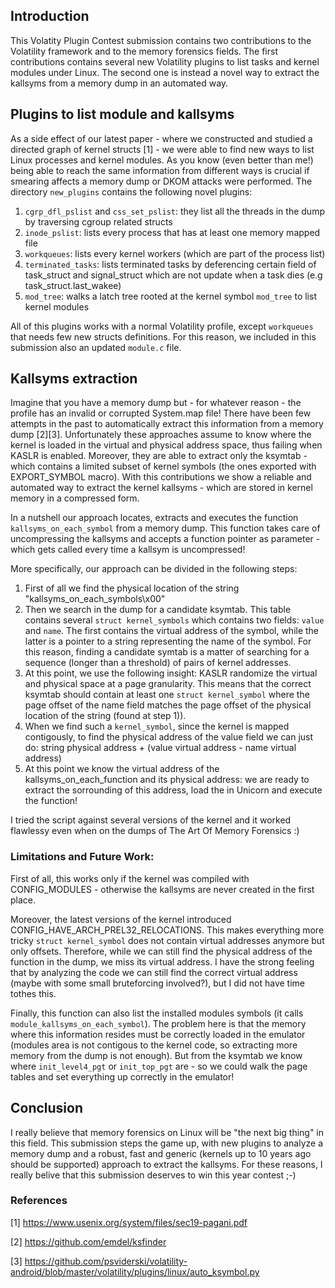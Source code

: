 ## Introduction

This Volatity Plugin Contest submission contains two contributions to
the Volatility framework and to the memory forensics fields. The first
contributions contains several new Volatility plugins to list tasks
and kernel modules under Linux. The second one is instead a novel way
to extract the kallsyms from a memory dump in an automated way.

## Plugins to list module and kallsyms

As a side effect of our latest paper - where we constructed and studied a directed graph of kernel structs [1] - we were able to find new ways to list Linux processes and kernel modules.
As you know (even better than me!) being able to reach the same information from different ways is crucial if smearing affects a memory dump or DKOM attacks were performed.
The directory `new_plugins` contains the following novel plugins:

1) `cgrp_dfl_pslist` and `css_set_pslist`: they list all the threads in the dump by traversing cgroup related structs
2) `inode_pslist`: lists every process that has at least one memory mapped file
3) `workqueues`: lists every kernel workers (which are part of the process list)
4) `terminated_tasks`: lists terminated tasks by deferencing certain field of task_struct and signal_struct which are not update when a task dies (e.g task_struct.last_wakee)
5) `mod_tree`: walks a latch tree rooted at the kernel symbol `mod_tree` to list kernel modules

All of this plugins works with a normal Volatility profile, except `workqueues` that needs few new structs definitions. For this reason, we included in this submission also an updated `module.c` file.


## Kallsyms extraction

Imagine that you have a memory dump but - for whatever reason - the profile has an invalid or corrupted System.map file!
There have been few attempts in the past to automatically extract this information from a memory dump [2][3].
Unfortunately these approaches assume to know where the kernel is loaded in the virtual and physical address space, thus failing when KASLR is enabled.
Moreover, they are able to extract only the ksymtab - which contains a limited subset of kernel symbols (the ones exported with EXPORT_SYMBOL macro).
With this contributions we show a reliable and automated way to extract the kernel kallsyms - which are stored in kernel memory in a compressed form.

In a nutshell our approach locates, extracts and executes the function `kallsyms_on_each_symbol` from a memory dump. This function takes care of uncompressing the kallsyms and accepts a function pointer as parameter - which gets called every time a kallsym is uncompressed!

More specifically, our approach can be divided in the following steps:
1) First of all we find the physical location of the string "kallsyms_on_each_symbols\x00"
2) Then we search in the dump for a candidate ksymtab. This table contains several `struct kernel_symbols` which contains two fields: `value` and `name`. The first contains the virtual address of the symbol, while the latter is a pointer to a string representing the name of the symbol. For this reason, finding a candidate symtab is a matter of searching for a sequence (longer than a threshold) of pairs of kernel addresses.
3) At this point, we use the following insight: KASLR randomize the virtual and physical space at a page granularity. This means that the correct ksymtab should contain at least one `struct kernel_symbol` where the page offset of the name field matches the page offset of the physical location of the string (found at step 1)).
4) When we find such a `kernel_symbol`, since the kernel is mapped contigously, to find the physical address of the value field we can just do: string physical address + (value virtual address - name virtual address)
5) At this point we know the virtual address of the kallsyms_on_each_function and its physical address: we are ready to extract the sorrounding of this address, load the in Unicorn and execute the function!

I tried the script against several versions of the kernel and it worked flawlessy even when on the dumps of The Art Of Memory Forensics :)

### Limitations and Future Work:
First of all, this works only if the kernel was compiled with CONFIG_MODULES - otherwise the kallsyms are never created in the first place.

Moreover, the latest versions of the kernel introduced CONFIG_HAVE_ARCH_PREL32_RELOCATIONS. This makes everything more tricky `struct kernel_symbol` does not contain virtual addresses anymore but only offsets. Therefore, while we can still find the physical address of the function in the dump, we miss its virtual address. I have the strong feeling that by analyzing the code we can still find the correct virtual address (maybe with some small bruteforcing involved?), but I did not have time tothes this.

Finally, this function can also list the installed modules symbols (it calls `module_kallsyms_on_each_symbol`). The problem here is that the memory where this information resides must be correctly loaded in the emulator (modules area is not contigous to the kernel code, so extracting more memory from the dump is not enough). But from the ksymtab we know where `init_level4_pgt` or `init_top_pgt` are - so we could walk the page tables and set everything up correctly in the emulator!

## Conclusion
I really believe that memory forensics on Linux will be "the next big thing" in this field. This submission steps the game up, with new plugins to analyze a memory dump and a robust, fast and generic (kernels up to 10 years ago should be supported) approach to extract the kallsyms. For these reasons, I really belive that this submission deserves to win this year contest ;-)


### References
[1] https://www.usenix.org/system/files/sec19-pagani.pdf

[2] https://github.com/emdel/ksfinder

[3] https://github.com/psviderski/volatility-android/blob/master/volatility/plugins/linux/auto_ksymbol.py